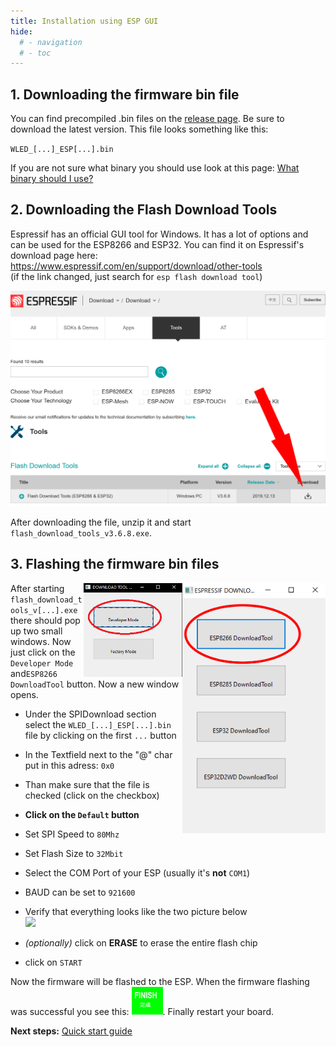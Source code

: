 ```yaml
---
title: Installation using ESP GUI
hide:
  # - navigation
  # - toc
---
```


## 1. Downloading the firmware bin file
You can find precompiled .bin files on the <a href="../releases">release page</a>. Be sure to download the latest version. This file looks something like this:

`WLED_[...]_ESP[...].bin`

If you are not sure what binary you should use look at this page:
[What binary should I use?](https://github.com/Aircoookie/WLED/wiki/Install-WLED-binary#what-binary-should-i-use)

## 2. Downloading the Flash Download Tools
Espressif has an official GUI tool for Windows.
It has a lot of options and can be used for the ESP8266 and ESP32.
You can find it on Espressif's download page here: https://www.espressif.com/en/support/download/other-tools<br>(if the link changed, just search for `esp flash download tool`)

<img src="https://github.com/WoodyLetsCode/ESP-RGB-Controller/raw/master/images/ESP%20Flash%20Download%20Tools.png">

After downloading the file, unzip it and start `flash_download_tools_v3.6.8.exe`.

## 3. Flashing the firmware bin files
<img src="https://github.com/WoodyLetsCode/ESP-RGB-Controller/raw/master/images/ESP8266%20DownloadTool.png" height="400px" align="right"><img src="https://github.com/WoodyLetsCode/ESP-RGB-Controller/raw/master/images/ESP-RGB-DownloadTool_Dev.png" height="150px" align="right">After starting `flash_download_tools_v[...].exe` there should pop up two small windows. Now just click on the `Developer Mode` and`ESP8266 DownloadTool` button.
Now a new window opens. 
- Under the SPIDownload section select the `WLED_[...]_ESP[...].bin` file by clicking on the first `...` button
- In the Textfield next to the "@" char put in this adress: `0x0`
- Than make sure that the file is checked (click on the checkbox)
- **Click on the `Default` button**
- Set SPI Speed to `80Mhz`
- Set Flash Size to `32Mbit`
- Select the COM Port of your ESP (usually it's **not** `COM1`)
- BAUD can be set to `921600`
- Verify that everything looks like the two picture below
<br><img src="https://i.ibb.co/1qk16XL/esptool.png" width="33%">

- _(optionally)_ click on **ERASE** to erase the entire flash chip
- click on `START`

Now the firmware will be flashed to the ESP. When the firmware flashing was successful you see this: <img src="https://github.com/WoodyLetsCode/ESP-RGB-Controller/raw/master/images/ESP8266%20DownloadTool_finish.png" width="50px">. Finally restart your board.

**Next steps:** [Quick start guide](https://github.com/Aircoookie/WLED/wiki#quick-start-guide)